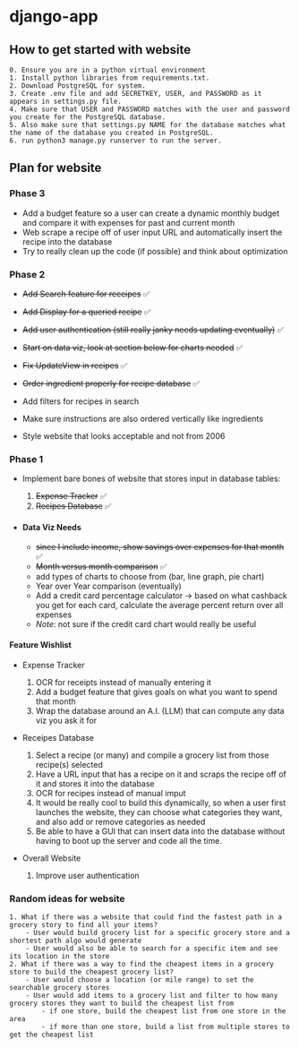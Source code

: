 # django-app

## How to get started with website

    0. Ensure you are in a python virtual environment
    1. Install python libraries from requirements.txt.
    2. Download PostgreSQL for system.
    3. Create .env file and add SECRETKEY, USER, and PASSWORD as it appears in settings.py file.
    4. Make sure that USER and PASSWORD matches with the user and password you create for the PostgreSQL database.
    5. Also make sure that settings.py NAME for the database matches what the name of the database you created in PostgreSQL.
    6. run python3 manage.py runserver to run the server.

## Plan for website

### Phase 3
 - Add a budget feature so a user can create a dynamic monthly budget and compare it with expenses for past and current month
 - Web scrape a recipe off of user input URL and automatically insert the recipe into the database
 - Try to really clean up the code (if possible) and think about optimization

### Phase 2
 - ~~Add Search feature for receipes~~ :white_check_mark:
 - ~~Add Display for a queried recipe~~ :white_check_mark:
 - ~~Add user authentication (still really janky needs updating eventually)~~ :white_check_mark:
 - ~~Start on data viz, look at section below for charts needed~~ :white_check_mark:
 - ~~Fix UpdateView in recipes~~ :white_check_mark:
 - ~~Order ingredient properly for recipe database~~ :white_check_mark:
 - Add filters for recipes in search
 - Make sure instructions are also ordered vertically like ingredients

 - Style website that looks acceptable and not from 2006

### Phase 1
 - Implement bare bones of website that stores input in database tables:
    1. ~~Expense Tracker~~ :white_check_mark:
    2. ~~Recipes Database~~ :white_check_mark:

 - #### Data Viz Needs
    - ~~since I include income, show savings over expenses for that month~~ :white_check_mark:
    - ~~Month versus month comparison~~ :white_check_mark:
    - add types of charts to choose from (bar, line graph, pie chart)
    - Year over Year comparison (eventually) 
    - Add a credit card percentage calculator -> based on what cashback you get for each card, calculate the average percent return over all expenses
    - *Note*: not sure if the credit card chart would really be useful

#### Feature Wishlist

- Expense Tracker
    1. OCR for receipts instead of manually entering it
    2. Add a budget feature that gives goals on what you want to spend that month
    3. Wrap the database around an A.I. (LLM) that can compute any data viz you ask it for

- Receipes Database
    1. Select a recipe (or many) and compile a grocery list from those recipe(s) selected
    2. Have a URL input that has a recipe on it and scraps the recipe off of it and stores it into the database 
    3. OCR for recipes instead of manual imput
    5. It would be really cool to build this dynamically, so when a user first launches the website, they can choose what categories they want, and also add or remove categories as needed
    6. Be able to have a GUI that can insert data into the database without having to boot up the server and code all the time.

- Overall Website
    1. Improve user authentication

### Random ideas for website

    1. What if there was a website that could find the fastest path in a grocery story to find all your items?
        - User would build grocery list for a specific grocery store and a shortest path algo would generate
        - User would also be able to search for a specific item and see its location in the store
    2. What if there was a way to find the cheapest items in a grocery store to build the cheapest grocery list?
        - User would choose a location (or mile range) to set the searchable grocery stores
        - User would add items to a grocery list and filter to how many grocery stores they want to build the cheapest list from
            - if one store, build the cheapest list from one store in the area
            - if more than one store, build a list from multiple stores to get the cheapest list